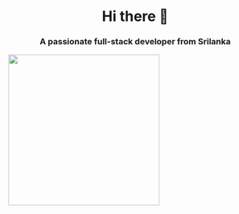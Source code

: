 <h1 align="center">Hi there 👋</h1>
<h3 align="center">A passionate full-stack developer from Srilanka</h3>
<img src="https://github.com/MrbadMiro/MrbadMiro/assets/94770857/7696c56b-1fd3-429b-b90e-cd4cd954dcee"    margin="0 auto" width="300px" height="300px">












